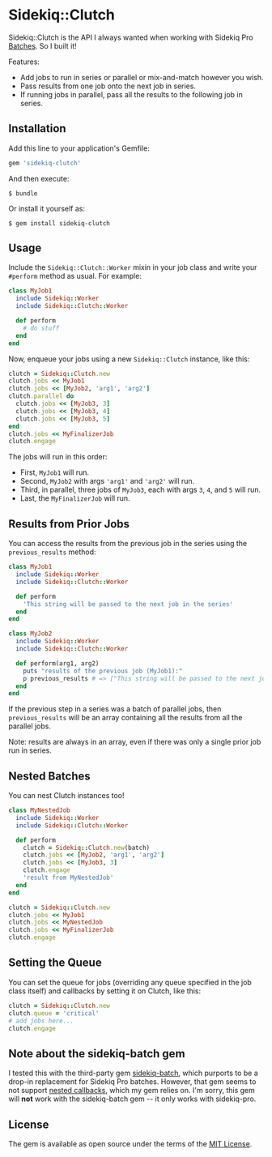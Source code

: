 # Sidekiq::Clutch

Sidekiq::Clutch is the API I always wanted when working with Sidekiq Pro [Batches](https://github.com/mperham/sidekiq/wiki/Batches). So I built it!

Features:

* Add jobs to run in series or parallel or mix-and-match however you wish.
* Pass results from one job onto the next job in series.
* If running jobs in parallel, pass all the results to the following job in series.

## Installation

Add this line to your application's Gemfile:

```ruby
gem 'sidekiq-clutch'
```

And then execute:

    $ bundle

Or install it yourself as:

    $ gem install sidekiq-clutch

## Usage

Include the `Sidekiq::Clutch::Worker` mixin in your job class and write your `#perform` method as usual. For example:

```ruby
class MyJob1
  include Sidekiq::Worker
  include Sidekiq::Clutch::Worker

  def perform
    # do stuff
  end
end
```

Now, enqueue your jobs using a new `Sidekiq::Clutch` instance, like this:

```ruby
clutch = Sidekiq::Clutch.new
clutch.jobs << MyJob1
clutch.jobs << [MyJob2, 'arg1', 'arg2']
clutch.parallel do
  clutch.jobs << [MyJob3, 3]
  clutch.jobs << [MyJob3, 4]
  clutch.jobs << [MyJob3, 5]
end
clutch.jobs << MyFinalizerJob
clutch.engage
```

The jobs will run in this order:

* First, `MyJob1` will run.
* Second, `MyJob2` with args `'arg1'` and `'arg2'` will run.
* Third, in parallel, three jobs of `MyJob3`, each with args `3`, `4`, and `5` will run.
* Last, the `MyFinalizerJob` will run.

## Results from Prior Jobs

You can access the results from the previous job in the series using the `previous_results` method:

```ruby
class MyJob1
  include Sidekiq::Worker
  include Sidekiq::Clutch::Worker

  def perform
    'This string will be passed to the next job in the series'
  end
end

class MyJob2
  include Sidekiq::Worker
  include Sidekiq::Clutch::Worker

  def perform(arg1, arg2)
    puts "results of the previous job (MyJob1):"
    p previous_results # => ["This string will be passed to the next job in the series"]
  end
end
```

If the previous step in a series was a batch of parallel jobs, then `previous_results` will be an array
containing all the results from all the parallel jobs.

Note: results are always in an array, even if there was only a single prior job run in series.

## Nested Batches

You can nest Clutch instances too!

```ruby
class MyNestedJob
  include Sidekiq::Worker
  include Sidekiq::Clutch::Worker

  def perform
    clutch = Sidekiq::Clutch.new(batch)
    clutch.jobs << [MyJob2, 'arg1', 'arg2']
    clutch.jobs << [MyJob3, 3]
    clutch.engage
    'result from MyNestedJob'
  end
end

clutch = Sidekiq::Clutch.new
clutch.jobs << MyJob1
clutch.jobs << MyNestedJob
clutch.jobs << MyFinalizerJob
clutch.engage
```

## Setting the Queue

You can set the queue for jobs (overriding any queue specified in the job class itself) and callbacks by setting it on Clutch, like this:

```ruby
clutch = Sidekiq::Clutch.new
clutch.queue = 'critical'
# add jobs here...
clutch.engage
```

## Note about the sidekiq-batch gem

I tested this with the third-party gem [sidekiq-batch](https://github.com/breamware/sidekiq-batch), which
purports to be a drop-in replacement for Sidekiq Pro batches. However, that gem seems to not support
[nested callbacks](https://github.com/breamware/sidekiq-batch/issues/11#issuecomment-330625800), which my gem
relies on. I'm sorry, this gem will **not** work with the sidekiq-batch gem -- it only works with sidekiq-pro.

## License

The gem is available as open source under the terms of the [MIT License](https://opensource.org/licenses/MIT).

